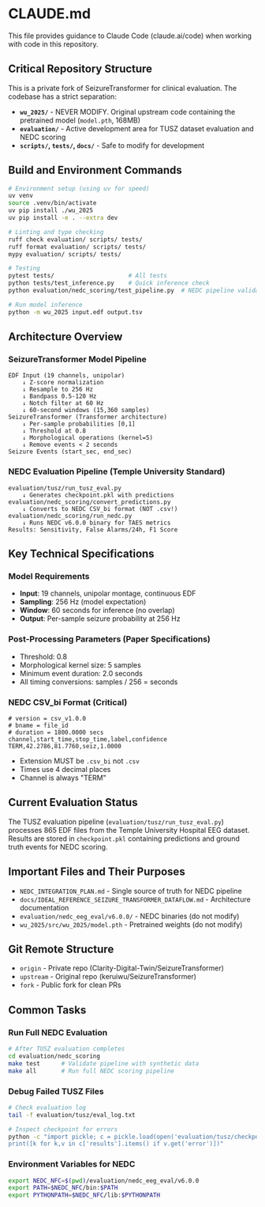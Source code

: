 # CLAUDE.md

This file provides guidance to Claude Code (claude.ai/code) when working with code in this repository.

## Critical Repository Structure

This is a private fork of SeizureTransformer for clinical evaluation. The codebase has a strict separation:

- **`wu_2025/`** - NEVER MODIFY. Original upstream code containing the pretrained model (`model.pth`, 168MB)
- **`evaluation/`** - Active development area for TUSZ dataset evaluation and NEDC scoring
- **`scripts/`, `tests/`, `docs/`** - Safe to modify for development

## Build and Environment Commands

```bash
# Environment setup (using uv for speed)
uv venv
source .venv/bin/activate
uv pip install ./wu_2025
uv pip install -e . --extra dev

# Linting and type checking
ruff check evaluation/ scripts/ tests/
ruff format evaluation/ scripts/ tests/
mypy evaluation/ scripts/ tests/

# Testing
pytest tests/                     # All tests
python tests/test_inference.py    # Quick inference check
python evaluation/nedc_scoring/test_pipeline.py  # NEDC pipeline validation

# Run model inference
python -m wu_2025 input.edf output.tsv
```

## Architecture Overview

### SeizureTransformer Model Pipeline
```
EDF Input (19 channels, unipolar) 
    ↓ Z-score normalization
    ↓ Resample to 256 Hz
    ↓ Bandpass 0.5-120 Hz
    ↓ Notch filter at 60 Hz
    ↓ 60-second windows (15,360 samples)
SeizureTransformer (Transformer architecture)
    ↓ Per-sample probabilities [0,1]
    ↓ Threshold at 0.8
    ↓ Morphological operations (kernel=5)
    ↓ Remove events < 2 seconds
Seizure Events (start_sec, end_sec)
```

### NEDC Evaluation Pipeline (Temple University Standard)
```
evaluation/tusz/run_tusz_eval.py
    ↓ Generates checkpoint.pkl with predictions
evaluation/nedc_scoring/convert_predictions.py  
    ↓ Converts to NEDC CSV_bi format (NOT .csv!)
evaluation/nedc_scoring/run_nedc.py
    ↓ Runs NEDC v6.0.0 binary for TAES metrics
Results: Sensitivity, False Alarms/24h, F1 Score
```

## Key Technical Specifications

### Model Requirements
- **Input**: 19 channels, unipolar montage, continuous EDF
- **Sampling**: 256 Hz (model expectation)
- **Window**: 60 seconds for inference (no overlap)
- **Output**: Per-sample seizure probability at 256 Hz

### Post-Processing Parameters (Paper Specifications)
- Threshold: 0.8
- Morphological kernel size: 5 samples
- Minimum event duration: 2.0 seconds
- All timing conversions: samples / 256 = seconds

### NEDC CSV_bi Format (Critical)
```csv
# version = csv_v1.0.0
# bname = file_id
# duration = 1800.0000 secs
channel,start_time,stop_time,label,confidence
TERM,42.2786,81.7760,seiz,1.0000
```
- Extension MUST be `.csv_bi` not `.csv`
- Times use 4 decimal places
- Channel is always "TERM"

## Current Evaluation Status

The TUSZ evaluation pipeline (`evaluation/tusz/run_tusz_eval.py`) processes 865 EDF files from the Temple University Hospital EEG dataset. Results are stored in `checkpoint.pkl` containing predictions and ground truth events for NEDC scoring.

## Important Files and Their Purposes

- `NEDC_INTEGRATION_PLAN.md` - Single source of truth for NEDC pipeline
- `docs/IDEAL_REFERENCE_SEIZURE_TRANSFORMER_DATAFLOW.md` - Architecture documentation
- `evaluation/nedc_eeg_eval/v6.0.0/` - NEDC binaries (do not modify)
- `wu_2025/src/wu_2025/model.pth` - Pretrained weights (do not modify)

## Git Remote Structure

- `origin` - Private repo (Clarity-Digital-Twin/SeizureTransformer)
- `upstream` - Original repo (keruiwu/SeizureTransformer) 
- `fork` - Public fork for clean PRs

## Common Tasks

### Run Full NEDC Evaluation
```bash
# After TUSZ evaluation completes
cd evaluation/nedc_scoring
make test      # Validate pipeline with synthetic data
make all       # Run full NEDC scoring pipeline
```

### Debug Failed TUSZ Files
```bash
# Check evaluation log
tail -f evaluation/tusz/eval_log.txt

# Inspect checkpoint for errors
python -c "import pickle; c = pickle.load(open('evaluation/tusz/checkpoint.pkl', 'rb')); 
print([k for k,v in c['results'].items() if v.get('error')])"
```

### Environment Variables for NEDC
```bash
export NEDC_NFC=$(pwd)/evaluation/nedc_eeg_eval/v6.0.0
export PATH=$NEDC_NFC/bin:$PATH
export PYTHONPATH=$NEDC_NFC/lib:$PYTHONPATH
```